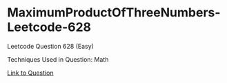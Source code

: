 # MaximumProductOfThreeNumbers-Leetcode-628

Leetcode Question 628 (Easy)

Techniques Used in Question: 
Math

[Link to Question](https://leetcode.com/problems/maximum-product-of-three-numbers/)
